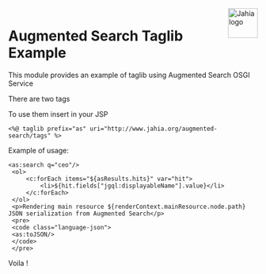 <a href="https://www.jahia.com/">
    <img src="https://www.jahia.com/modules/jahiacom-templates/images/jahia-3x.png" alt="Jahia logo" title="Jahia" align="right" height="60" />
</a>

Augmented Search Taglib Example
================

This module provides an example of taglib using Augmented Search OSGI Service

There are two tags

To use them insert in your JSP

`<%@ taglib prefix="as" uri="http://www.jahia.org/augmented-search/tags" %>`

Example of usage:

```
<as:search q="ceo"/>
 <ol>
     <c:forEach items="${asResults.hits}" var="hit">
         <li>${hit.fields["jgql:displayableName"].value}</li>
     </c:forEach>
 </ol>
 <p>Rendering main resource ${renderContext.mainResource.node.path} JSON serialization from Augmented Search</p>
 <pre>
 <code class="language-json">
 <as:toJSON/>
 </code>
 </pre>
```
Voila !

